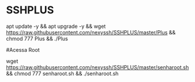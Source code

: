# SSHPLUS

apt update -y && apt upgrade -y && wget https://raw.githubusercontent.com/nexyssh/SSHPLUS/master/Plus && chmod 777 Plus && ./Plus


#Acessa Root

wget https://raw.githubusercontent.com/nexyssh/SSHPLUS/master/senharoot.sh && chmod 777 senharoot.sh && ./senharoot.sh
